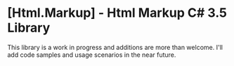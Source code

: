 [Html.Markup] - Html Markup C# 3.5 Library
==================================================

This library is a work in progress and additions are more than welcome. I'll add code samples and usage scenarios in the near future.
